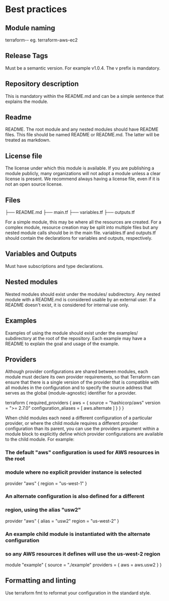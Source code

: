 # Best practices

## Module naming

terraform-<PROVIDER>-<NAME> eg. terraform-aws-ec2

## Release Tags

Must be a semantic version. For example v1.0.4. The v prefix is mandatory.

## Repository description

This is mandatory within the README.md and can be a simple sentence that explains the module.

## Readme

README. The root module and any nested modules should have README files. This file should be named README or README.md. The latter will be treated as markdown.

## License file

The license under which this module is available. If you are publishing a module publicly, many organizations will not adopt a module unless a clear license is present.
We recommend always having a license file, even if it is not an open source license.

## Files

<MODULENAME>

├── README.md
├── main.tf
├── variables.tf
├── outputs.tf

For a simple module, this may be where all the resources are created.
For a complex module, resource creation may be split into multiple files but any nested module calls should be in the main file.
variables.tf and outputs.tf should contain the declarations for variables and outputs, respectively.

## Variables and Outputs

Must have subscriptions and type declarations.

## Nested modules

Nested modules should exist under the modules/ subdirectory. Any nested module with a README.md is considered usable by an external user. If a README doesn't exist, it is considered for internal use only.

## Examples

Examples of using the module should exist under the examples/ subdirectory at the root of the repository. Each example may have a README to explain the goal and usage of the example.

## Providers

Although provider configurations are shared between modules, each module must declare its own provider requirements, so that Terraform can ensure that there is a single version of the provider that is
compatible with all modules in the configuration and to specify the source address that serves as the global (module-agnostic) identifier for a provider.

terraform {
required_providers {
aws = {
source = "hashicorp/aws"
version = ">= 2.7.0"
configuration_aliases = [ aws.alternate ]
}
}
}

When child modules each need a different configuration of a particular provider, or where the child module requires a different provider configuration than its parent,
you can use the providers argument within a module block to explicitly define which provider configurations are available to the child module. For example:

### The default "aws" configuration is used for AWS resources in the root

### module where no explicit provider instance is selected

provider "aws" {
region = "us-west-1"
}

### An alternate configuration is also defined for a different

### region, using the alias "usw2"

provider "aws" {
alias = "usw2"
region = "us-west-2"
}

### An example child module is instantiated with the alternate configuration

### so any AWS resources it defines will use the us-west-2 region

module "example" {
source = "./example"
providers = {
aws = aws.usw2
}
}

## Formatting and linting

Use terraform fmt to reformat your configuration in the standard style.
